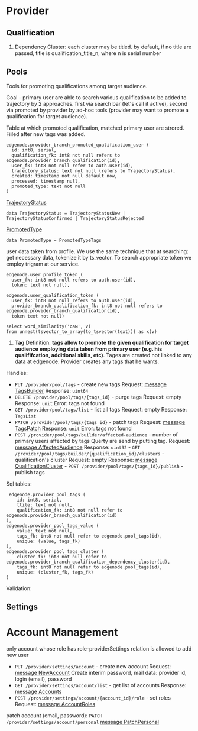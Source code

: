 # Provider

## Qualification

1. Dependency
  Cluster: each cluster may be titled. by default, if no title are passed, title is
  qualification_title_n, where n is serial number


## Pools
Tools for promoting qualifications among target audience.

Goal - primary user are able to search various qualification to be added to trajectory by
2 approaches. first via search bar (let's call it active), second via promoted by provider by ad-hoc tools (provider may want to promote a qualification for target audience).

Table at which promoted qualification, matched primary user are strored. Fiiled after new tags was added.
```
edgenode.provider_branch_promoted_qualification_user (
  id: int8, serial,
  qualification_fk: int8 not null refers to edgenode.provider_branch_qualification(id),
  user_fk: int8 not null refer to auth.user(id),
  trajectory_status: text not null (refers to TrajectoryStatus),
  created: timestamp not null default now,
  processed: timestamp null,
  promoted_type: text not null
)
```

[TrajectoryStatus](https://gitlab.com/edgenode2/proto/-/blob/master/EdgeNode/Transport/Provider/Pool/Tags.proto)

```
data TrajectoryStatus = TrajectoryStatusNew | TrajectoryStatusConfirmed | TrajectoryStatusRejected
```

[PromotedType](https://gitlab.com/edgenode2/proto/-/blob/master/EdgeNode/Transport/Provider/Pool/Tags.proto)

```
data PromotedType = PromotedTypeTags
```

user data taken from profile. We use the same technique that at searching: get necessary data, tokenize it by ts_vector.
To search appropriate token we employ trigram at our service.
```
edgenode.user_profile_token (
  user_fk: int8 not null refers to auth.user(id),
  token: text not null),

edgenode.user_qualification_token (
  user_fk: int8 not null refers to auth.user(id),
  provider_branch_qualification_fk: int8 not null refers to edgenode.provider_branch_qualification(id),
  token text not null)

```
```
select word_similarity('сам', v)
from unnest(tsvector_to_array(to_tsvector(text))) as x(v)
```

1. **Tag**
Definition: **tags allow to promote the given qualification for target audience employing data taken from primary user (e.g. his qualififcation, additional skills, etc)**.
Tages are created not linked to any data at edgenode. Provider creates any tags that he wants.

 Handles:
   - `PUT /provider/pool/tags` - create new tags
     Request: [message TagsBuilder](https://gitlab.com/edgenode2/proto/-/blob/master/EdgeNode/Transport/Provider/Pool/Tags.proto)
     Response: `uint64`
   - `DELETE /provider/pool/tags/{tags_id}` - purge tags
     Request: empty
     Response: `unit`
     Error: tags not found
   - `GET /provider/pool/tags/list` - list all tags
     Request: empty
     Response: `TagsList`
   - `PATCH /provider/pool/tags/{tags_id}` - patch tags
     Request: [message TagsPatch](https://gitlab.com/edgenode2/proto/-/blob/master/EdgeNode/Transport/Provider/Pool/Tags.proto)
     Response: `unit`
     Error: tags not found
   - `POST /provider/pool/tags/builder/affected-audience` - number of primary users affected by tags Querty are send by putting tag.
     Request: [message AffectedAudience](https://gitlab.com/edgenode2/proto/-/blob/master/EdgeNode/Transport/Provider/Pool/Tags.proto)
     Response: `uint32`
    - `GET /provider/pool/tags/builder/{qualification_id}/clusters` - qualification's cluster
    Request: empty
    Response: [message QualificationCluster](https://gitlab.com/edgenode2/proto/-/blob/master/EdgeNode/Transport/Provider/Pool/Tags.proto)
    - `POST /provider/pool/tags/{tags_id}/publish` - publish  tags

 Sql tables:
  ```
   edgenode.provider_pool_tags (
      id: int8, serial,
      ttile: text not null,
      qualification_fk: int8 not null refer to edgenode.provider_branch_qualification(id)
  ),
  edgenode.provider_pool_tags_value (
      value: text not null,
      tags_fk: int8 not null refer to edgenode.pool_tags(id),
      unique: (value, tags_fk)
  ),
  edgenode.provider_pool_tags_cluster (
      cluster_fk: int8 not null refer to edgenode.provider_branch_qualification_dependency_cluster(id),
      tags_fk: int8 not null refer to edgenode.pool_tags(id),
      unique: (cluster_fk, tags_fk)
  )
  ```

Validation:


## Settings

# Account Management

only account whose role has role-providerSettings relation is allowed to add new user
 - `PUT /provider/settings/account` - create new account
    Request: [message NewAccount](https://gitlab.com/edgenode2/proto/-/blob/master/EdgeNode/Transport/Provider/Settings.proto)
    Create interim password, mail data: provider id, login (email), password
  - `GET /provider/settings/account/list` - get list of accounts
    Response: [message Accounts](https://gitlab.com/edgenode2/proto/-/blob/master/EdgeNode/Transport/Provider/Settings.proto)
  - `POST /provider/settings/account/{account_id}/role` - set roles
    Request: [message AccountRoles](https://gitlab.com/edgenode2/proto/-/blob/master/EdgeNode/Transport/Provider/Settings.proto)

patch account (email, password): `PATCH /provider/settings/account/personal` [message PatchPersonal](https://gitlab.com/edgenode2/proto/-/blob/master/EdgeNode/Transport/Provider/Settings.proto)
